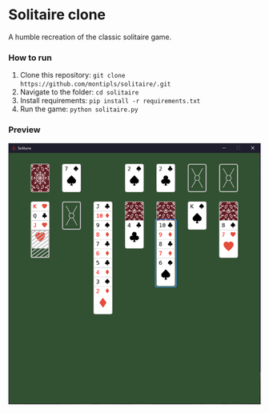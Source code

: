# Solitaire clone
A humble recreation of the classic solitaire game.<br>

### How to run
1. Clone this repository: `git clone https://github.com/montipls/solitaire/.git`
2. Navigate to the folder: `cd solitaire`
3. Install requirements: `pip install -r requirements.txt`
4. Run the game: `python solitaire.py`

### Preview
![screenshot](https://github.com/montipls/solitaire/blob/main/preview.png?raw=true)

